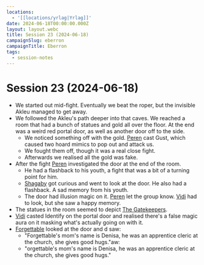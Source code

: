 ```yaml
---
locations:
  - '[[locations/yrlag|Yrlag]]'
date: 2024-06-18T00:00:00.000Z
layout: layout.webc
title: Session 23 (2024-06-18)
campaignSlug: eberron
campaignTitle: Eberron
tags:
  - session-notes
---
```

# Session 23 (2024-06-18)

- We started out mid-fight. Eventually we beat the roper, but the invisible Akleu managed to get away.
- We followed the Akleu's path deeper into that caves. We reached a room that had a bunch of statues and gold all over the floor. At the end was a weird red portal door, as well as another door off to the side.
	- We noticed something off with the gold. [Peren](pcs/peren-ngintaku.md) cast Gust, which caused two hoard mimics to pop out and attack us.
	- We fought them off, though it was a real close fight.
	- Afterwards we realised all the gold was fake.
- After the fight [Peren](pcs/peren-ngintaku.md) investigated the door at the end of the room.
	- He had a flashback to his youth, a fight that was a bit of a turning point for him.
	- [Shagaby](pcs/shagaby.md) got curious and went to look at the door. He also had a flashback. A sad memory from his youth.
	- The door had illusion magic on it. [Peren](pcs/peren-ngintaku.md) let the group know. [Vidi](pcs/vidi-veni.md) had to look, but she saw a happy memory.
- The statues in the room seemed to depict [The Gatekeepers](other/the-gatekeepers.md).
- [Vidi](pcs/vidi-veni.md) casted Identify on the portal door and realised there's a false magic aura on it masking what's actually going on with it.
- [Forgettable](pcs/forgettable.md) looked at the door and d saw:
	- "Forgettable's mom's name is Denisa, he was an apprentice cleric at the church, she gives good hugs."aw:
	- "orgettable's mom's name is Denisa, he was an apprentice cleric at the church, she gives good hugs."
